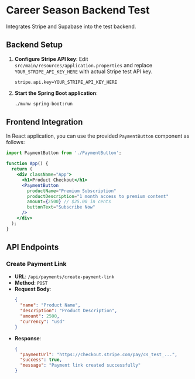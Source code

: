 # Career Season Backend Test

Integrates Stripe and Supabase into the test backend.

## Backend Setup

1. **Configure Stripe API key**:
   Edit `src/main/resources/application.properties` and replace `YOUR_STRIPE_API_KEY_HERE` with actual Stripe test API key.

   ```properties
   stripe.api.key=YOUR_STRIPE_API_KEY_HERE
   ```

2. **Start the Spring Boot application**:
   ```bash
   ./mvnw spring-boot:run
   ```

## Frontend Integration

In React application, you can use the provided `PaymentButton` component as follows:

```jsx
import PaymentButton from './PaymentButton';

function App() {
  return (
    <div className="App">
      <h1>Product Checkout</h1>
      <PaymentButton 
        productName="Premium Subscription" 
        productDescription="1 month access to premium content" 
        amount={2500} // $25.00 in cents
        buttonText="Subscribe Now"
      />
    </div>
  );
}
```

## API Endpoints

### Create Payment Link

- **URL**: `/api/payments/create-payment-link`
- **Method**: `POST`
- **Request Body**:
  ```json
  {
    "name": "Product Name",
    "description": "Product Description",
    "amount": 2500,
    "currency": "usd"
  }
  ```
- **Response**:
  ```json
  {
    "paymentUrl": "https://checkout.stripe.com/pay/cs_test_...",
    "success": true,
    "message": "Payment link created successfully"
  }
  ```